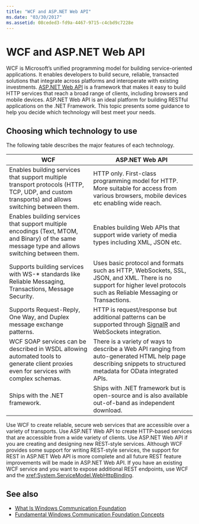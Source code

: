 ```yaml
---
title: "WCF and ASP.NET Web API"
ms.date: "03/30/2017"
ms.assetid: 08ceded3-fd9a-4467-9715-c4cbd9c7228e
---
```

# WCF and ASP.NET Web API
WCF is Microsoft’s unified programming model for building service-oriented applications. It enables developers to build secure, reliable, transacted solutions that integrate across platforms and interoperate with existing investments. [ASP.NET Web API](https://www.asp.net/web-api) is a framework that makes it easy to build HTTP services that reach a broad range of clients, including browsers and mobile devices. ASP.NET Web API is an ideal platform for building RESTful applications on the .NET Framework. This topic presents some guidance to help you decide which technology will best meet your needs.  
  
## Choosing which technology to use  
 The following table describes the major features of each technology.  
  
|WCF|ASP.NET Web API|  
|---------|---------------------|  
|Enables building services that support multiple transport protocols (HTTP, TCP, UDP, and custom transports) and allows switching between them.|HTTP only. First-class programming model for HTTP. More suitable for access from various browsers, mobile devices etc enabling wide reach.|  
|Enables building services that support multiple encodings (Text, MTOM, and Binary) of the same message type and allows switching between them.|Enables building Web APIs that support wide variety of media types including XML, JSON etc.|  
|Supports building services with WS-* standards like Reliable Messaging, Transactions, Message Security.|Uses basic protocol and formats such as HTTP, WebSockets, SSL, JSON, and XML. There is no support for higher level protocols such as Reliable Messaging or Transactions.|  
|Supports Request-Reply, One Way, and Duplex message exchange patterns.|HTTP is request/response but additional patterns can be supported through [SignalR](https://github.com/SignalR/SignalR) and WebSockets integration.|  
|WCF SOAP services can be described in WSDL allowing automated tools to generate client proxies even for services with complex schemas.|There is a variety of ways to describe a Web API ranging from auto-generated HTML help page describing snippets to structured metadata for OData integrated APIs.|  
|Ships with the .NET framework.|Ships with .NET framework but is open-source and is also available out-of-band as independent download.|  
  
 Use WCF to create reliable, secure web services that are accessible over a variety of transports. Use ASP.NET Web API to create HTTP-based services that are accessible from a wide variety of clients. Use ASP.NET Web API if you are creating and designing new REST-style services. Although WCF provides some support for writing REST-style services, the support for REST in ASP.NET Web API is more complete and all future REST feature improvements will be made in ASP.NET Web API. If you have an existing WCF service and you want to expose additional REST endpoints, use WCF and the <xref:System.ServiceModel.WebHttpBinding>.  
  
## See also
- [What Is Windows Communication Foundation](../../../docs/framework/wcf/whats-wcf.md)
- [Fundamental Windows Communication Foundation Concepts](../../../docs/framework/wcf/fundamental-concepts.md)
